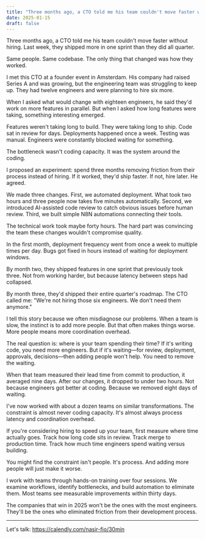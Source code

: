 ```yaml
---
title: "Three months ago, a CTO told me his team couldn't move faster without hiring. Last week, they shipped more in one sprint than they did all quarter."
date: 2025-01-15
draft: false
---
```


Three months ago, a CTO told me his team couldn't move faster without hiring. Last week, they shipped more in one sprint than they did all quarter.

Same people. Same codebase. The only thing that changed was how they worked.

I met this CTO at a founder event in Amsterdam. His company had raised Series A and was growing, but the engineering team was struggling to keep up. They had twelve engineers and were planning to hire six more.

When I asked what would change with eighteen engineers, he said they'd work on more features in parallel. But when I asked how long features were taking, something interesting emerged.

Features weren't taking long to build. They were taking long to ship. Code sat in review for days. Deployments happened once a week. Testing was manual. Engineers were constantly blocked waiting for something.

The bottleneck wasn't coding capacity. It was the system around the coding.

I proposed an experiment: spend three months removing friction from their process instead of hiring. If it worked, they'd ship faster. If not, hire later. He agreed.

We made three changes. First, we automated deployment. What took two hours and three people now takes five minutes automatically. Second, we introduced AI-assisted code review to catch obvious issues before human review. Third, we built simple N8N automations connecting their tools.

The technical work took maybe forty hours. The hard part was convincing the team these changes wouldn't compromise quality.

In the first month, deployment frequency went from once a week to multiple times per day. Bugs got fixed in hours instead of waiting for deployment windows.

By month two, they shipped features in one sprint that previously took three. Not from working harder, but because latency between steps had collapsed.

By month three, they'd shipped their entire quarter's roadmap. The CTO called me: "We're not hiring those six engineers. We don't need them anymore."

I tell this story because we often misdiagnose our problems. When a team is slow, the instinct is to add more people. But that often makes things worse. More people means more coordination overhead.

The real question is: where is your team spending their time? If it's writing code, you need more engineers. But if it's waiting—for review, deployment, approvals, decisions—then adding people won't help. You need to remove the waiting.

When that team measured their lead time from commit to production, it averaged nine days. After our changes, it dropped to under two hours. Not because engineers got better at coding. Because we removed eight days of waiting.

I've now worked with about a dozen teams on similar transformations. The constraint is almost never coding capacity. It's almost always process latency and coordination overhead.

If you're considering hiring to speed up your team, first measure where time actually goes. Track how long code sits in review. Track merge to production time. Track how much time engineers spend waiting versus building.

You might find the constraint isn't people. It's process. And adding more people will just make it worse.

I work with teams through hands-on training over four sessions. We examine workflows, identify bottlenecks, and build automation to eliminate them. Most teams see measurable improvements within thirty days.

The companies that win in 2025 won't be the ones with the most engineers. They'll be the ones who eliminated friction from their development process.

---

Let's talk: https://calendly.com/nasir-fio/30min
